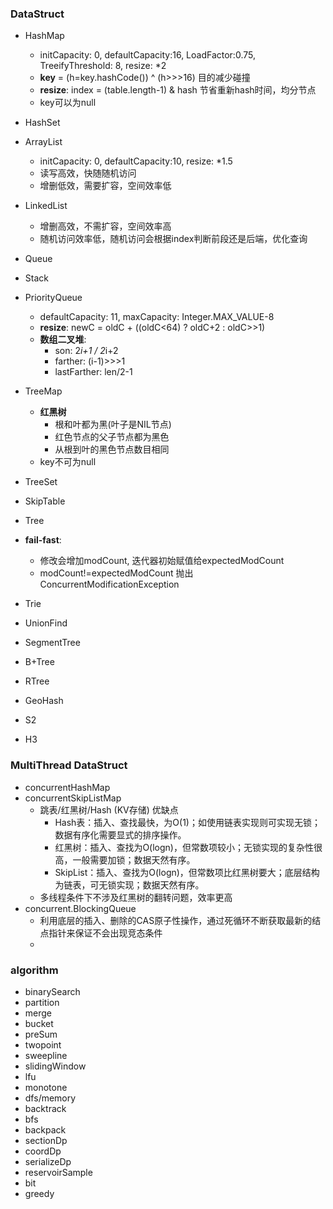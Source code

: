 
### DataStruct
* HashMap
    - initCapacity: 0, defaultCapacity:16, LoadFactor:0.75, TreeifyThreshold: 8, resize: *2
    - **key** = (h=key.hashCode()) ^ (h>>>16)  目的减少碰撞
    - **resize**: index = (table.length-1) & hash  节省重新hash时间，均分节点
    - key可以为null
* HashSet
* ArrayList
    - initCapacity: 0, defaultCapacity:10, resize: *1.5
    - 读写高效，快随随机访问
    - 增删低效，需要扩容，空间效率低
* LinkedList
    - 增删高效，不需扩容，空间效率高
    - 随机访问效率低，随机访问会根据index判断前段还是后端，优化查询
* Queue
* Stack
* PriorityQueue
    - defaultCapacity: 11, maxCapacity: Integer.MAX_VALUE-8
    - **resize**: newC = oldC + ((oldC<64) ? oldC+2 : oldC>>1)
    - **数组二叉堆**: 
        + son: 2*i+1 / 2*i+2
        + farther: (i-1)>>>1
        + lastFarther: len/2-1 
* TreeMap
    - **红黑树**
        + 根和叶都为黑(叶子是NIL节点)
        + 红色节点的父子节点都为黑色
        + 从根到叶的黑色节点数目相同
    - key不可为null
* TreeSet
* SkipTable
* Tree
* **fail-fast**: 
    - 修改会增加modCount, 迭代器初始赋值给expectedModCount
    - modCount!=expectedModCount 抛出 ConcurrentModificationException

* Trie
* UnionFind
* SegmentTree

* B+Tree
* RTree
* GeoHash
* S2
* H3

### MultiThread DataStruct
* concurrentHashMap
* concurrentSkipListMap
    - 跳表/红黑树/Hash (KV存储) 优缺点
        + Hash表：插入、查找最快，为O(1)；如使用链表实现则可实现无锁；数据有序化需要显式的排序操作。
        + 红黑树：插入、查找为O(logn)，但常数项较小；无锁实现的复杂性很高，一般需要加锁；数据天然有序。
        + SkipList：插入、查找为O(logn)，但常数项比红黑树要大；底层结构为链表，可无锁实现；数据天然有序。
    - 多线程条件下不涉及红黑树的翻转问题，效率更高
* concurrent.BlockingQueue
    - 利用底层的插入、删除的CAS原子性操作，通过死循环不断获取最新的结点指针来保证不会出现竞态条件
    - 


### algorithm
* binarySearch
* partition
* merge
* bucket
* preSum
* twopoint
* sweepline
* slidingWindow
* lfu
* monotone
* dfs/memory
* backtrack
* bfs
* backpack
* sectionDp
* coordDp
* serializeDp
* reservoirSample
* bit
* greedy



